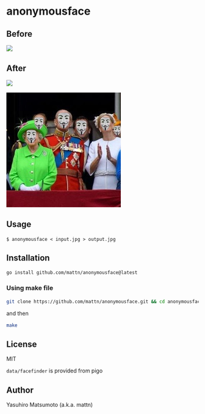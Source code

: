 # anonymousface

## Before

<img src="https://imgur.com/Xc5918M.jpg" width="25%" style="display:inline;">

## After

<img src="https://imgur.com/jRQnPJC.jpg" width="25%" style="display:inline;">

![](https://raw.githubusercontent.com/mattn/oracle-cloud-function-anonymousface/main/screenshot.png)

## Usage

```
$ anonymousface < input.jpg > output.jpg
```

## Installation

```
go install github.com/mattn/anonymousface@latest
```

### Using make file

```bash
git clone https://github.com/mattn/anonymousface.git && cd anonymousface
```

and then

```bash
make
```

## License

MIT

`data/facefinder` is provided from pigo

## Author

Yasuhiro Matsumoto (a.k.a. mattn)

```

```
